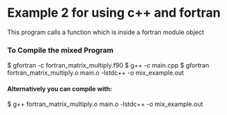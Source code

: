 # Example 2 for using c++ and fortran
This program calls a function which is inside a fortran module object


### To Compile the mixed Program
$ gfortran -c fortran_matrix_multiply.f90
$ g++ -c main.cpp
$ gfortran fortran_matrix_multiply.o main.o -lstdc++ -o mix_example.out

#### Alternatively you can compile with:
$ g++ fortran_matrix_multiply.o main.o -lstdc++ -o mix_example.out
